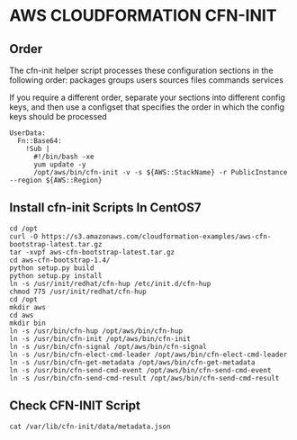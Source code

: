 # AWS CLOUDFORMATION CFN-INIT

## Order
The cfn-init helper script processes these configuration sections in the
following order:
packages
groups
users
sources
files
commands
services

If you require a different order, separate your sections into different config
keys, and then use a configset that specifies the order in which the config
keys should be processed
```
UserData:
  Fn::Base64:
    !Sub |
      #!/bin/bash -xe
      yum update -y
      /opt/aws/bin/cfn-init -v -s ${AWS::StackName} -r PublicInstance --region ${AWS::Region}
```

## Install cfn-init Scripts In CentOS7
```
cd /opt
curl -O https://s3.amazonaws.com/cloudformation-examples/aws-cfn-bootstrap-latest.tar.gz
tar -xvpf aws-cfn-bootstrap-latest.tar.gz
cd aws-cfn-bootstrap-1.4/
python setup.py build
python setup.py install
ln -s /usr/init/redhat/cfn-hup /etc/init.d/cfn-hup
chmod 775 /usr/init/redhat/cfn-hup
cd /opt
mkdir aws
cd aws
mkdir bin
ln -s /usr/bin/cfn-hup /opt/aws/bin/cfn-hup
ln -s /usr/bin/cfn-init /opt/aws/bin/cfn-init
ln -s /usr/bin/cfn-signal /opt/aws/bin/cfn-signal
ln -s /usr/bin/cfn-elect-cmd-leader /opt/aws/bin/cfn-elect-cmd-leader
ln -s /usr/bin/cfn-get-metadata /opt/aws/bin/cfn-get-metadata
ln -s /usr/bin/cfn-send-cmd-event /opt/aws/bin/cfn-send-cmd-event
ln -s /usr/bin/cfn-send-cmd-result /opt/aws/bin/cfn-send-cmd-result
```

## Check CFN-INIT Script
```
cat /var/lib/cfn-init/data/metadata.json
```
